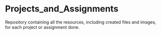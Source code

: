 # Projects_and_Assignments
Repository containing all the resources, including created files and images, for each project or assignment done.

